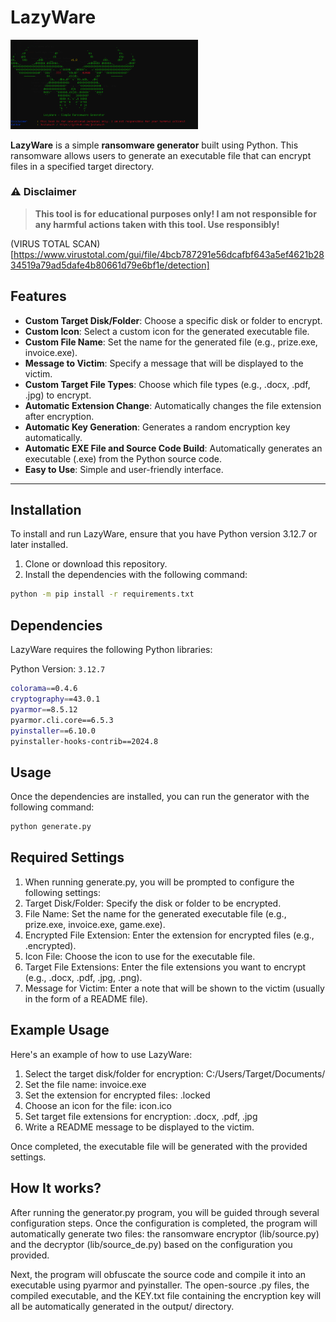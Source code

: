 # LazyWare

<img src="img.png" alt="LazyWare Image" width="300">

**LazyWare** is a simple **ransomware generator** built using Python. This ransomware allows users to generate an executable file that can encrypt files in a specified target directory.

### ⚠️ Disclaimer

> **This tool is for educational purposes only! I am not responsible for any harmful actions taken with this tool. Use responsibly!**

(VIRUS TOTAL SCAN)[https://www.virustotal.com/gui/file/4bcb787291e56dcafbf643a5ef4621b2834519a79ad5dafe4b80661d79e6bf1e/detection]

## Features

- **Custom Target Disk/Folder**: Choose a specific disk or folder to encrypt.
- **Custom Icon**: Select a custom icon for the generated executable file.
- **Custom File Name**: Set the name for the generated file (e.g., prize.exe, invoice.exe).
- **Message to Victim**: Specify a message that will be displayed to the victim.
- **Custom Target File Types**: Choose which file types (e.g., .docx, .pdf, .jpg) to encrypt.
- **Automatic Extension Change**: Automatically changes the file extension after encryption.
- **Automatic Key Generation**: Generates a random encryption key automatically.
- **Automatic EXE File and Source Code Build**: Automatically generates an executable (.exe) from the Python source code.
- **Easy to Use**: Simple and user-friendly interface.

---

## Installation

To install and run LazyWare, ensure that you have Python version 3.12.7 or later installed.

1. Clone or download this repository.
2. Install the dependencies with the following command:

```bash
python -m pip install -r requirements.txt
```

## Dependencies

LazyWare requires the following Python libraries:

Python Version: `3.12.7`

```bash
colorama==0.4.6
cryptography==43.0.1
pyarmor==8.5.12
pyarmor.cli.core==6.5.3
pyinstaller==6.10.0
pyinstaller-hooks-contrib==2024.8
```

## Usage

Once the dependencies are installed, you can run the generator with the following command:

```bash
python generate.py
```

## Required Settings

1. When running generate.py, you will be prompted to configure the following settings:
2. Target Disk/Folder: Specify the disk or folder to be encrypted.
3. File Name: Set the name for the generated executable file (e.g., prize.exe, invoice.exe, game.exe).
4. Encrypted File Extension: Enter the extension for encrypted files (e.g., .encrypted).
5. Icon File: Choose the icon to use for the executable file.
6. Target File Extensions: Enter the file extensions you want to encrypt (e.g., .docx, .pdf, .jpg, .png).
7. Message for Victim: Enter a note that will be shown to the victim (usually in the form of a README file).

## Example Usage

Here's an example of how to use LazyWare:

1. Select the target disk/folder for encryption: C:/Users/Target/Documents/
2. Set the file name: invoice.exe
3. Set the extension for encrypted files: .locked
4. Choose an icon for the file: icon.ico
5. Set target file extensions for encryption: .docx, .pdf, .jpg
6. Write a README message to be displayed to the victim.

Once completed, the executable file will be generated with the provided settings.

## How It works?

After running the generator.py program, you will be guided through several configuration steps. Once the configuration is completed, the program will automatically generate two files: the ransomware encryptor (lib/source.py) and the decryptor (lib/source_de.py) based on the configuration you provided.

Next, the program will obfuscate the source code and compile it into an executable using pyarmor and pyinstaller. The open-source .py files, the compiled executable, and the KEY.txt file containing the encryption key will all be automatically generated in the output/ directory.
